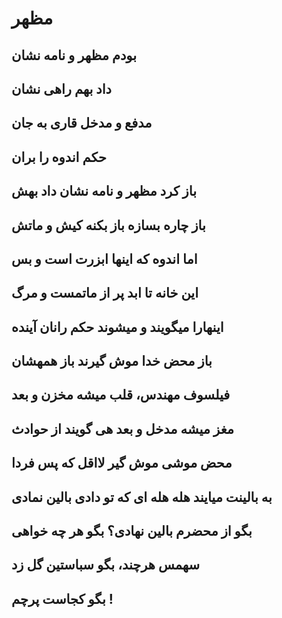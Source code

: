 # مظهر
## بودم مظهر و نامه نشان 
## داد بهم راهی نشان
## مدفع و مدخل قاری به جان 
## حکم اندوه را بران 
## باز کرد مظهر و نامه نشان داد بهش
## باز چاره بسازه باز بکنه کیش و ماتش 
## اما اندوه که اینها ابزرت است و بس
## این خانه تا ابد پر از ماتمست و مرگ
## اینهارا میگویند و میشوند حکم رانان آینده
## باز محض خدا موش گیرند باز همهشان 
## فیلسوف مهندس، قلب میشه مخزن و بعد
## مغز میشه مدخل و بعد هی گویند از حوادث
## محض موشی موش گیر لااقل که پس فردا
## به بالینت میایند هله هله ای که تو دادی بالین نمادی
## بگو از محضرم بالین نهادی؟ بگو هر چه خواهی
## سهمس هرچند، بگو سباستین گل زد
## بگو کجاست پرچم !